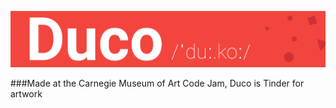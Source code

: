 ![Duco](https://github.com/devanshk/Duco/blob/master/Designs/readme_banner_duco.png?raw=true)

###Made at the Carnegie Museum of Art Code Jam, Duco is Tinder for artwork
